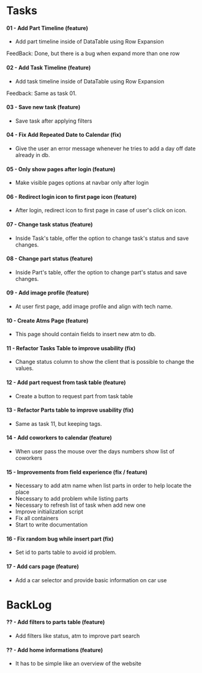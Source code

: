 # Tasks

#### 01 - Add Part Timeline (feature)

- Add part timeline inside of DataTable using Row Expansion

FeedBack: Done, but there is a bug when expand more than one row

#### 02 - Add Task Timeline (feature)

- Add task timeline inside of DataTable using Row Expansion

Feedback: Same as task 01.

#### 03 - Save new task (feature)

- Save task after applying filters

#### 04 - Fix Add Repeated Date to Calendar (fix)

- Give the user an error message whenever he tries to add a day off date already in db.

#### 05 - Only show pages after login (feature)

- Make visible pages options at navbar only after login

#### 06 - Redirect login icon to first page icon (feature)

- After login, redirect icon to first page in case of user's click on icon.

#### 07 - Change task status (feature)

- Inside Task's table, offer the option to change task's status and save changes.

#### 08 - Change part status (feature)

- Inside Part's table, offer the option to change part's status and save changes.

#### 09 - Add image profile (feature)

- At user first page, add image profile and align with tech name.

#### 10 - Create Atms Page (feature)

- This page should contain fields to insert new atm to db.

#### 11 - Refactor Tasks Table to improve usability (fix)

- Change status column to show the client that is possible to change the values.

#### 12 - Add part request from task table (feature)

- Create a button to request part from task table

#### 13 - Refactor Parts table to improve usability (fix)

- Same as task 11, but keeping tags.

#### 14 - Add coworkers to calendar (feature)

- When user pass the mouse over the days numbers show list of coworkers

#### 15 - Improvements from field experience (fix / feature)

- Necessary to add atm name when list parts in order to help locate the place
- Necessary to add problem while listing parts
- Necessary to refresh list of task when add new one
- Improve initialization script
- Fix all containers
- Start to write documentation

#### 16 - Fix random bug while insert part (fix)

- Set id to parts table to avoid id problem.

#### 17 - Add cars page  (feature)

- Add a car selector and provide basic information on car use

# BackLog

#### ?? - Add filters to parts table (feature)

- Add filters like status, atm to improve part search


#### ?? - Add home informations (feature)

- It has to be simple like an overview of the website
